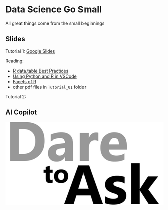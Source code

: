 # Data Science Go Small

All great things come from the small beginnings 


## Slides 

Tutorial 1: [Google Slides](https://docs.google.com/presentation/d/12RCQQDQuBv5jmyMNuzxGDIsjldhoUQgaHn7JhbDFXDo/edit?usp=sharing)

Reading: 

- [R data.table Best Practices](https://oceanumeric.github.io/blog/r-data-table-best-practices)
- [Using Python and R in VSCode](https://oceanumeric.github.io/blog/r-python-vscode)
- [Facets of R](https://svn.r-project.org/Rjournal/trunk/html/archive/2009-1/RJournal_2009-1_Chambers.pdf)
- other pdf files in `Tutorial_01` folder


Tutorial 2: 




## AI Copilot


![dare to ask](images/dare-to-ask-logo.png)